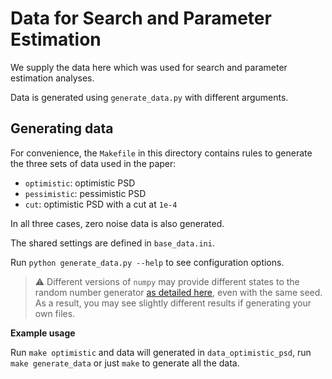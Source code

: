 # Data for Search and Parameter Estimation

We supply the data here which was used for search and parameter estimation analyses.

Data is generated using `generate_data.py` with different arguments.

## Generating data
For convenience, the `Makefile` in this directory contains rules to generate the three sets of data used in the paper:

- `optimistic`: optimistic PSD
- `pessimistic`: pessimistic PSD
- `cut`: optimistic PSD with a cut at `1e-4`

In all three cases, zero noise data is also generated.

The shared settings are defined in `base_data.ini`.

Run `python generate_data.py --help` to see configuration options.

> ⚠️ Different versions of `numpy` may provide different states to the random number generator [as detailed here](https://numpy.org/neps/nep-0019-rng-policy.html), even with the same seed. As a result, you may see slightly different results if generating your own files.

**Example usage**

Run `make optimistic` and data will generated in `data_optimistic_psd`, run `make generate_data` or just `make` to generate all the data.
